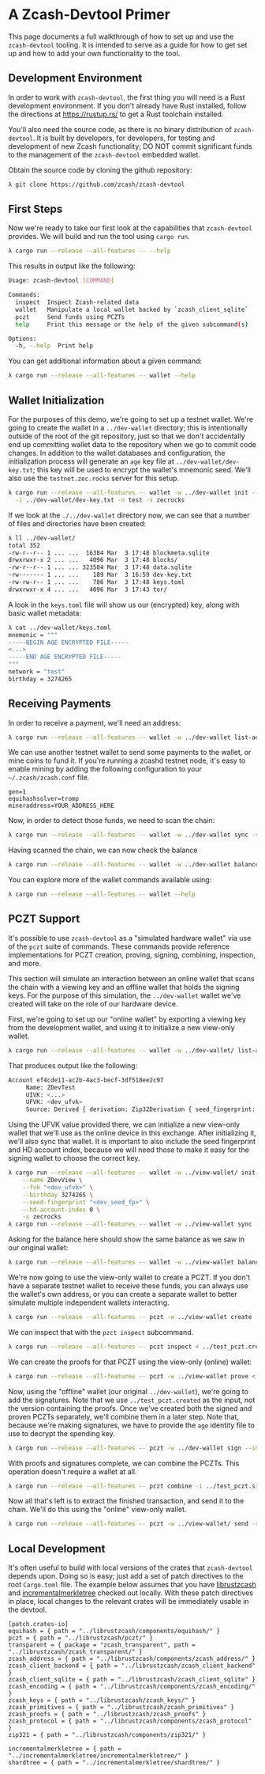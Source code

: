 A Zcash-Devtool Primer
======================

This page documents a full walkthrough of how to set up and use the
`zcash-devtool` tooling. It is intended to serve as a guide for how to get set
up and how to add your own functionality to the tool.

Development Environment
-----------------------

In order to work with `zcash-devtool`, the first thing you will need is a Rust
development environment. If you don't already have Rust installed, follow the
directions at https://rustup.rs/ to get a Rust toolchain installed.

You'll also need the source code, as there is no binary distribution of
`zcash-devtool`. It is built by developers, for developers, for testing and
development of new Zcash functionality; DO NOT commit significant funds
to the management of the `zcash-devtool` embedded wallet.

Obtain the source code by cloning the github repository:

```bash
λ git clone https://github.com/zcash/zcash-devtool
```

First Steps
-----------

Now we're ready to take our first look at the capabilities that `zcash-devtool`
provides. We will build and run the tool using `cargo run`.

```bash
λ cargo run --release --all-features -- --help
```

This results in output like the following:

```bash
Usage: zcash-devtool [COMMAND]

Commands:
  inspect  Inspect Zcash-related data
  wallet   Manipulate a local wallet backed by `zcash_client_sqlite`
  pczt     Send funds using PCZTs
  help     Print this message or the help of the given subcommand(s)

Options:
  -h, --help  Print help
```

You can get additional information about a given command:

```bash
λ cargo run --release --all-features -- wallet --help
```

Wallet Initialization
---------------------

For the purposes of this demo, we're going to set up a testnet wallet. We're
going to create the wallet in a `../dev-wallet` directory; this is
intentionally outside of the root of the git repository, just so that we don't
accidentally end up committing wallet data to the repository when we go to
commit code changes. In addition to the wallet databases and configuration, the
initialization process will generate an `age` key file at
`../dev-wallet/dev-key.txt`; this key will be used to encrypt the wallet's
mnemonic seed. We'll also use the `testnet.zec.rocks` server for this setup.

```bash
λ cargo run --release --all-features -- wallet -w ../dev-wallet init --name "ZDevTest" \
  -i ../dev-wallet/dev-key.txt -n test -s zecrocks
```

If we look at the `./../dev-wallet` directory now, we can see that a number of
files and directories have been created:

```bash
λ ll ../dev-wallet/
total 352
-rw-r--r-- 1 ... ...  16384 Mar  3 17:48 blockmeta.sqlite
drwxrwxr-x 2 ... ...   4096 Mar  3 17:48 blocks/
-rw-r--r-- 1 ... ... 323584 Mar  3 17:48 data.sqlite
-rw------- 1 ... ...    189 Mar  3 16:59 dev-key.txt
-rw-rw-r-- 1 ... ...    786 Mar  3 17:48 keys.toml
drwxrwxr-x 4 ... ...   4096 Mar  3 17:43 tor/
```

A look in the `keys.toml` file will show us our (encrypted) key, along with
basic wallet metadata:

```bash
λ cat ../dev-wallet/keys.toml
mnemonic = """
-----BEGIN AGE ENCRYPTED FILE-----
<...>
-----END AGE ENCRYPTED FILE-----
"""
network = "test"
birthday = 3274265
```

Receiving Payments
------------------

In order to receive a payment, we'll need an address:

```bash
λ cargo run --release --all-features -- wallet -w ../dev-wallet list-addresses
```

We can use another testnet wallet to send some payments to the wallet, or mine
coins to fund it. If you're running a zcashd testnet node, it's easy to enable
mining by adding the following configuration to your `~/.zcash/zcash.conf` file.

```
gen=1
equihashsolver=tromp
mineraddress=YOUR_ADDRESS_HERE
```

Now, in order to detect those funds, we need to scan the chain:

```bash
λ cargo run --release --all-features -- wallet -w ../dev-wallet sync -s zecrocks
```

Having scanned the chain, we can now check the balance

```bash
λ cargo run --release --all-features -- wallet -w ../dev-wallet balance
```

You can explore more of the wallet commands available using:

```bash
λ cargo run --release --all-features -- wallet --help
```

PCZT Support
------------

It's possible to use `zcash-devtool` as a "simulated hardware wallet" via use
of the `pczt` suite of commands. These commands provide reference
implementations for PCZT creation, proving, signing, combining, inspection, and
more.

This section will simulate an interaction between an online wallet that scans
the chain with a viewing key and an offline wallet that holds the signing keys.
For the purpose of this simulation, the `../dev-wallet` wallet we've created
will take on the role of our hardware device.

First, we're going to set up our "online wallet" by exporting a viewing key
from the development wallet, and using it to initialize a new view-only
wallet.

```bash
λ cargo run --release --all-features -- wallet -w ../dev-wallet/ list-accounts
```

That produces output like the following:

```bash
Account ef4cde11-ac2b-4ac3-becf-3df518ee2c97
     Name: ZDevTest
     UIVK: <...>
     UFVK: <dev_ufvk>
     Source: Derived { derivation: Zip32Derivation { seed_fingerprint: SeedFingerprint(<dev_seed_fp>), account_index: AccountId(0) }, key_source: None }
```

Using the UFVK value provided there, we can initialize a new view-only wallet
that we'll use as the online device in this exchange. After initializing it,
we'll also sync that wallet. It is important to also include the seed
fingerprint and HD account index, because we will need those to make it easy
for the signing wallet to choose the correct key.

```bash
λ cargo run --release --all-features -- wallet -w ../view-wallet/ init-fvk \
    --name ZDevView \
    --fvk "<dev_ufvk>" \
    --birthday 3274265 \
    --seed-fingerprint "<dev_seed_fp>" \
    --hd-account-index 0 \
    -s zecrocks
λ cargo run --release --all-features -- wallet -w ../view-wallet sync -s zecrocks
```

Asking for the balance here should show the same balance as we saw in our
original wallet:

```bash
λ cargo run --release --all-features -- wallet -w ../view-wallet balance
```

We're now going to use the view-only wallet to create a PCZT. If you don't have
a separate testnet wallet to receive these funds, you can always use the
wallet's own address, or you can create a separate wallet to better simulate
multiple independent wallets interacting.

```bash
λ cargo run --release --all-features -- pczt -w ../view-wallet create --address <...> --value 12340000 --memo "Hello from a PCZT!" > ../test_pczt.created
```

We can inspect that with the `pzct inspect` subcommand.

```bash
λ cargo run --release --all-features -- pczt inspect < ../test_pczt.created
```

We can create the proofs for that PCZT using the view-only (online) wallet:

```bash
λ cargo run --release --all-features -- pczt -w ../view-wallet prove < ../test_pczt.created > ../test_pczt.proven
```

Now, using the "offline" wallet (our original `../dev-wallet`), we're going to
add the signatures. Note that we use `../test_pczt.created` as the input, not
the version containing the proofs. Once we've created both the signed and
proven PCZTs separately, we'll combine them in a later step. Note that, because
we're making signatures, we have to provide the `age` identity file to use to
decrypt the spending key.

```bash
λ cargo run --release --all-features -- pczt -w ../dev-wallet sign --identity ../dev-wallet/dev-key.txt < ../test_pczt.created > ../test_pczt.signed
```

With proofs and signatures complete, we can combine the PCZTs. This operation
doesn't require a wallet at all.

```bash
λ cargo run --release --all-features -- pczt combine -i ../test_pczt.signed -i ../test_pczt.proven > ../test_pczt.combined
```

Now all that's left is to extract the finished transaction, and send it to the
chain. We'll do this using the "online" view-only wallet.

```bash
λ cargo run --release --all-features -- pczt -w ../view-wallet/ send -s zecrocks < ../test_pczt.combined
```

Local Development
-----------------

It's often useful to build with local versions of the crates that
`zcash-devtool` depends upon. Doing so is easy; just add a set of patch
directives to the root `Cargo.toml` file. The example below assumes that you
have [librustzcash](https://github.com/zcash/librustzcash) and
[incrementalmerkletree](https://github.com/zcash/incrementalmerkletree) checked
out locally. With these patch directives in place, local changes to the relevant
crates will be immediately usable in the devtool.

```
[patch.crates-io]
equihash = { path = "../librustzcash/components/equihash/" }
pczt = { path = "../librustzcash/pczt/" }
transparent = { package = "zcash_transparent", path = "../librustzcash/zcash_transparent/" }
zcash_address = { path = "../librustzcash/components/zcash_address/" }
zcash_client_backend = { path = "../librustzcash/zcash_client_backend" }
zcash_client_sqlite = { path = "../librustzcash/zcash_client_sqlite" }
zcash_encoding = { path = "../librustzcash/components/zcash_encoding/" }
zcash_keys = { path = "../librustzcash/zcash_keys/" }
zcash_primitives = { path = "../librustzcash/zcash_primitives" }
zcash_proofs = { path = "../librustzcash/zcash_proofs" }
zcash_protocol = { path = "../librustzcash/components/zcash_protocol" }
zip321 = { path = "../librustzcash/components/zip321/" }

incrementalmerkletree = { path = "../incrementalmerkletree/incrementalmerkletree/" }
shardtree = { path = "../incrementalmerkletree/shardtree/" }
```
